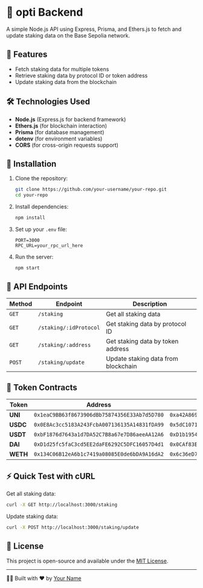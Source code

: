 # 🚀 opti Backend

A simple Node.js API using Express, Prisma, and Ethers.js to fetch and update staking data on the Base Sepolia network.

## 📌 Features
- Fetch staking data for multiple tokens
- Retrieve staking data by protocol ID or token address
- Update staking data from the blockchain

## 🛠️ Technologies Used
- **Node.js** (Express.js for backend framework)
- **Ethers.js** (for blockchain interaction)
- **Prisma** (for database management)
- **dotenv** (for environment variables)
- **CORS** (for cross-origin requests support)

## 🔧 Installation
1. Clone the repository:
   ```sh
   git clone https://github.com/your-username/your-repo.git
   cd your-repo
   ```
2. Install dependencies:
   ```sh
   npm install
   ```
3. Set up your `.env` file:
   ```env
   PORT=3000
   RPC_URL=your_rpc_url_here
   ```
4. Run the server:
   ```sh
   npm start
   ```

## 📡 API Endpoints
| Method | Endpoint | Description |
|--------|----------|-------------|
| `GET` | `/staking` | Get all staking data |
| `GET` | `/staking/:idProtocol` | Get staking data by protocol ID |
| `GET` | `/staking/:address` | Get staking data by token address |
| `POST` | `/staking/update` | Update staking data from blockchain |

## 🔗 Token Contracts
| Token | Address | Staking Contract |
|--------|----------------------------------|----------------------------------|
| **UNI** | `0x1eaC9BB63f8673906dBb75874356E33Ab7d5D780` | `0xa42A86906D3FDfFE7ccc1a4E143e5Ddd8dF0Cf83` |
| **USDC** | `0x0E8Ac3cc5183A243FcbA007136135A14831fDA99` | `0x5dC10711C60dd5174306aEC6Fb1c78b895C9fA5A` |
| **USDT** | `0xbF1876d7643a1d7DA52C7B8a67e7D86aeeAA12A6` | `0xD1b1954896009800dF01b197A6E8E1d98FF44ae8` |
| **DAI** | `0xD1d25fc5faC3cd5EE2daFE6292C5DFC16057D4d1` | `0x0CAf83Ef2BA9242F174FCE98E30B9ceba299aaa3` |
| **WETH** | `0x134C06B12eA6b1c7419a08085E0de6bDA9A16dA2` | `0x6c36eD76d3FF0A7C0309aef473052b487895Fadf` |

## ⚡ Quick Test with cURL
Get all staking data:
```sh
curl -X GET http://localhost:3000/staking
```

Update staking data:
```sh
curl -X POST http://localhost:3000/staking/update
```

## 📜 License
This project is open-source and available under the [MIT License](LICENSE).

---
👨‍💻 Built with ❤️ by [Your Name](https://github.com/your-username/)


